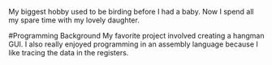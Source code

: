 
My biggest hobby used to be birding before I had a baby.  Now I spend all my spare time with my lovely daughter.

#Programming Background
My favorite project involved creating a hangman GUI.
I also really enjoyed programming in an assembly language because I like tracing the data in the registers.
